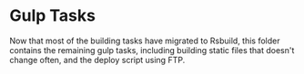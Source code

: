 
# Gulp Tasks

Now that most of the building tasks have migrated to Rsbuild,
this folder contains the remaining gulp tasks,
including building static files that doesn't change often,
and the deploy script using FTP.

